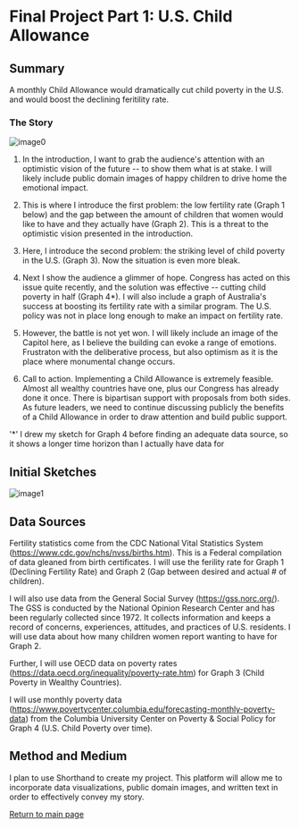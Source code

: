# Final Project Part 1: U.S. Child Allowance

## Summary

A monthly Child Allowance would dramatically cut child poverty in the U.S. and would boost the declining feritility rate.

### The Story

![image0](https://user-images.githubusercontent.com/61394509/153771147-fdba9676-5086-41cc-8fb9-3c20a5e30dbe.jpeg)

1. In the introduction, I want to grab the audience's attention with an optimistic vision of the future -- to show them what is at stake. I will likely include public domain images of happy children to drive home the emotional impact.

2. This is where I introduce the first problem: the low fertility rate (Graph 1 below) and the gap between the amount of children that women would like to have and they actually have (Graph 2). This is a threat to the optimistic vision presented in the introduction.

3. Here, I introduce the second problem: the striking level of child poverty in the U.S. (Graph 3). Now the situation is even more bleak.

4. Next I show the audience a glimmer of hope. Congress has acted on this issue quite recently, and the solution was effective -- cutting child poverty in half (Graph 4*). I will also include a graph of Australia's success at boosting its fertility rate with a similar program. The U.S. policy was not in place long enough to make an impact on fertility rate.

5. However, the battle is not yet won. I will likely include an image of the Capitol here, as I believe the building can evoke a range of emotions. Frustraton with the deliberative process, but also optimism as it is the place where monumental change occurs.

6. Call to action. Implementing a Child Allowance is extremely feasible. Almost all wealthy countries have one, plus our Congress has already done it once. There is bipartisan support with proposals from both sides. As future leaders, we need to continue discussing publicly the benefits of a Child Allowance in order to draw attention and build public support.

'*' I drew my sketch for Graph 4 before finding an adequate data source, so it shows a longer time horizon than I actually have data for

## Initial Sketches

![image1](https://user-images.githubusercontent.com/61394509/153771663-5396c12d-b8b2-4629-8dc8-d60b7c74088b.jpeg)

## Data Sources

Fertility statistics come from the CDC National Vital Statistics System (https://www.cdc.gov/nchs/nvss/births.htm). This is a Federal compilation of data gleaned from birth certificates. I will use the ferility rate for Graph 1 (Declining Fertility Rate) and Graph 2 (Gap between desired and actual # of children).

I will also use data from the General Social Survey (https://gss.norc.org/). The GSS is conducted by the National Opinion Research Center and has been regularly collected since 1972. It collects information and keeps a record of concerns, experiences, attitudes, and practices of U.S. residents. I will use data about how many children women report wanting to have for Graph 2.

Further, I will use OECD data on poverty rates (https://data.oecd.org/inequality/poverty-rate.htm) for Graph 3 (Child Poverty in Wealthy Countries).

I will use monthly poverty data (https://www.povertycenter.columbia.edu/forecasting-monthly-poverty-data) from the Columbia University Center on Poverty & Social Policy for Graph 4 (U.S. Child Poverty over time).

## Method and Medium

I plan to use Shorthand to create my project. This platform will allow me to incorporate data visualizations, public domain images, and written text in order to effectively convey my story.

[Return to main page](/README.md)
